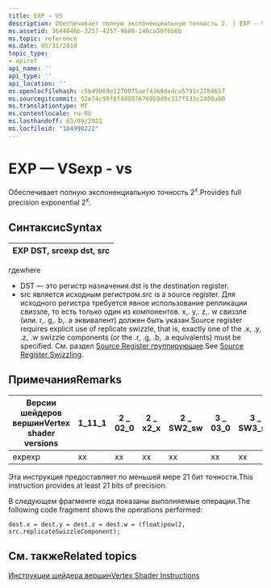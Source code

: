 ```yaml
---
title: EXP — VS
description: Обеспечивает полную экспоненциальную точность 2. | EXP — VS
ms.assetid: 3644046b-3257-4257-9880-146ca50f6b0b
ms.topic: reference
ms.date: 05/31/2018
topic_type:
- apiref
api_name: ''
api_type: ''
api_location: ''
ms.openlocfilehash: c5b49b69e1270075aef4368dedca5791c2784657
ms.sourcegitcommit: 92e74c99f8f4d097676959d0c317f533c2400a80
ms.translationtype: MT
ms.contentlocale: ru-RU
ms.lasthandoff: 03/09/2021
ms.locfileid: "104998222"
---
```

# <a name="exp---vs"></a><span data-ttu-id="2469b-104">EXP — VS</span><span class="sxs-lookup"><span data-stu-id="2469b-104">exp - vs</span></span>

<span data-ttu-id="2469b-105">Обеспечивает полную экспоненциальную точность 2<sup>x</sup>.</span><span class="sxs-lookup"><span data-stu-id="2469b-105">Provides full precision exponential 2<sup>x</sup>.</span></span>

## <a name="syntax"></a><span data-ttu-id="2469b-106">Синтаксис</span><span class="sxs-lookup"><span data-stu-id="2469b-106">Syntax</span></span>



| <span data-ttu-id="2469b-107">EXP DST, src</span><span class="sxs-lookup"><span data-stu-id="2469b-107">exp dst, src</span></span> |
|--------------|



 

<span data-ttu-id="2469b-108">где</span><span class="sxs-lookup"><span data-stu-id="2469b-108">where</span></span>

-   <span data-ttu-id="2469b-109">DST — это регистр назначения.</span><span class="sxs-lookup"><span data-stu-id="2469b-109">dst is the destination register.</span></span>
-   <span data-ttu-id="2469b-110">src является исходным регистром.</span><span class="sxs-lookup"><span data-stu-id="2469b-110">src is a source register.</span></span> <span data-ttu-id="2469b-111">Для исходного регистра требуется явное использование репликации свиззле, то есть только один из компонентов. x,. y,. z,. w свиззле (или. r,. g,. b,. a эквивалент) должен быть указан.</span><span class="sxs-lookup"><span data-stu-id="2469b-111">Source register requires explicit use of replicate swizzle, that is, exactly one of the .x, .y, .z, .w swizzle components (or the .r, .g, .b, .a equivalents) must be specified.</span></span> <span data-ttu-id="2469b-112">См. раздел [Source Register группирующие](dx9-graphics-reference-asm-vs-registers-modifiers-source-swizzling.md).</span><span class="sxs-lookup"><span data-stu-id="2469b-112">See [Source Register Swizzling](dx9-graphics-reference-asm-vs-registers-modifiers-source-swizzling.md).</span></span>

## <a name="remarks"></a><span data-ttu-id="2469b-113">Примечания</span><span class="sxs-lookup"><span data-stu-id="2469b-113">Remarks</span></span>



| <span data-ttu-id="2469b-114">Версии шейдеров вершин</span><span class="sxs-lookup"><span data-stu-id="2469b-114">Vertex shader versions</span></span> | <span data-ttu-id="2469b-115">1\_1</span><span class="sxs-lookup"><span data-stu-id="2469b-115">1\_1</span></span> | <span data-ttu-id="2469b-116">2 \_ 0</span><span class="sxs-lookup"><span data-stu-id="2469b-116">2\_0</span></span> | <span data-ttu-id="2469b-117">2 \_ x</span><span class="sxs-lookup"><span data-stu-id="2469b-117">2\_x</span></span> | <span data-ttu-id="2469b-118">2 \_ SW</span><span class="sxs-lookup"><span data-stu-id="2469b-118">2\_sw</span></span> | <span data-ttu-id="2469b-119">3 \_ 0</span><span class="sxs-lookup"><span data-stu-id="2469b-119">3\_0</span></span> | <span data-ttu-id="2469b-120">3 \_ SW</span><span class="sxs-lookup"><span data-stu-id="2469b-120">3\_sw</span></span> |
|------------------------|------|------|------|-------|------|-------|
| <span data-ttu-id="2469b-121">exp</span><span class="sxs-lookup"><span data-stu-id="2469b-121">exp</span></span>                    | <span data-ttu-id="2469b-122">x</span><span class="sxs-lookup"><span data-stu-id="2469b-122">x</span></span>    | <span data-ttu-id="2469b-123">x</span><span class="sxs-lookup"><span data-stu-id="2469b-123">x</span></span>    | <span data-ttu-id="2469b-124">x</span><span class="sxs-lookup"><span data-stu-id="2469b-124">x</span></span>    | <span data-ttu-id="2469b-125">x</span><span class="sxs-lookup"><span data-stu-id="2469b-125">x</span></span>     | <span data-ttu-id="2469b-126">x</span><span class="sxs-lookup"><span data-stu-id="2469b-126">x</span></span>    | <span data-ttu-id="2469b-127">x</span><span class="sxs-lookup"><span data-stu-id="2469b-127">x</span></span>     |



 

<span data-ttu-id="2469b-128">Эта инструкция предоставляет по меньшей мере 21 бит точности.</span><span class="sxs-lookup"><span data-stu-id="2469b-128">This instruction provides at least 21 bits of precision.</span></span>

<span data-ttu-id="2469b-129">В следующем фрагменте кода показаны выполняемые операции.</span><span class="sxs-lookup"><span data-stu-id="2469b-129">The following code fragment shows the operations performed:</span></span>


```
dest.x = dest.y = dest.z = dest.w = (float)pow(2, src.replicateSwizzleComponent);
```



## <a name="related-topics"></a><span data-ttu-id="2469b-130">См. также</span><span class="sxs-lookup"><span data-stu-id="2469b-130">Related topics</span></span>

<dl> <dt>

[<span data-ttu-id="2469b-131">Инструкции шейдера вершин</span><span class="sxs-lookup"><span data-stu-id="2469b-131">Vertex Shader Instructions</span></span>](dx9-graphics-reference-asm-vs-instructions.md)
</dt> </dl>

 

 




